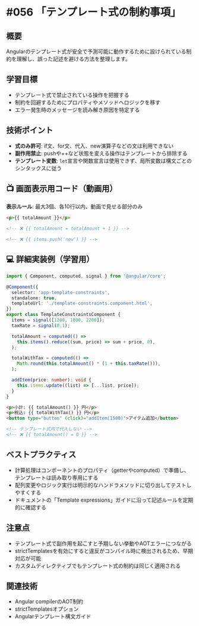 # #056 「テンプレート式の制約事項」

## 概要
Angularのテンプレート式が安全で予測可能に動作するために設けられている制約を理解し、誤った記述を避ける方法を整理します。

## 学習目標
- テンプレート式で禁止されている操作を把握する
- 制約を回避するためにプロパティやメソッドへロジックを移す
- エラー発生時のメッセージを読み解き原因を特定する

## 技術ポイント
- **式のみ許可**: if文、for文、代入、new演算子などの文は利用できない
- **副作用禁止**: pushや++など状態を変える操作はテンプレートから排除する
- **テンプレート変数**: `let`宣言や関数宣言は使用できず、局所変数は構文ごとのシンタックスに従う

## 📺 画面表示用コード（動画用）
**表示ルール**: 最大3個、各10行以内、動画で見せる部分のみ

```html
<p>{{ totalAmount }}</p>
```

```html
<!-- ❌ {{ totalAmount = totalAmount + 1 }} -->
```

```html
<!-- ❌ {{ items.push('new') }} -->
```

## 💻 詳細実装例（学習用）
```typescript
import { Component, computed, signal } from '@angular/core';

@Component({
  selector: 'app-template-constraints',
  standalone: true,
  templateUrl: './template-constraints.component.html',
})
export class TemplateConstraintsComponent {
  items = signal([1200, 1800, 2200]);
  taxRate = signal(0.1);

  totalAmount = computed(() =>
    this.items().reduce((sum, price) => sum + price, 0),
  );

  totalWithTax = computed(() =>
    Math.round(this.totalAmount() * (1 + this.taxRate())),
  );

  addItem(price: number): void {
    this.items.update((list) => [...list, price]);
  }
}
```

```html
<p>小計: {{ totalAmount() }} 円</p>
<p>税込: {{ totalWithTax() }} 円</p>
<button type="button" (click)="addItem(1500)">アイテム追加</button>

<!-- テンプレート式内で代入しない -->
<!-- ❌ {{ totalAmount() = 0 }} -->
```

## ベストプラクティス
- 計算処理はコンポーネントのプロパティ（getterやcomputed）で準備し、テンプレートは読み取り専用にする
- 配列変更やロジック実行は明示的なハンドラメソッドに切り出してテストしやすくする
- ドキュメントの「Template expressions」ガイドに沿って記述ルールを定期的に確認する

## 注意点
- テンプレート式で副作用を起こすと予期しない挙動やAOTエラーにつながる
- strictTemplatesを有効にすると違反がコンパイル時に検出されるため、早期対応が可能
- カスタムディレクティブでもテンプレート式の制約は同じく適用される

## 関連技術
- Angular compilerのAOT制約
- strictTemplatesオプション
- Angularテンプレート構文ガイド

